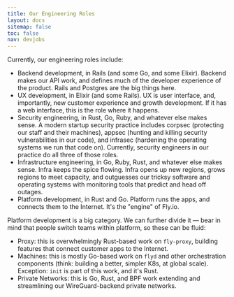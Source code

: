 ```yaml
---
title: Our Engineering Roles
layout: docs
sitemap: false
toc: false
nav: devjobs
---
```


Currently, our engineering roles include:

- Backend development, in Rails (and some Go, and some Elixir). Backend makes our API work, and defines much of the developer experience of the product. Rails and Postgres are the big things here.
- UX development, in Elixir (and some Rails). UX is user interface, and, importantly, new customer experience and growth development. If it has a web interface, this is the role where it happens.
- Security engineering, in Rust, Go, Ruby, and whatever else makes sense. A modern startup security practice includes corpsec (protecting our staff and their machines), appsec (hunting and killing security vulnerabilities in our code), and infrasec (hardening the operating systems we run that code on). Currently, security engineers in our practice do all three of those roles.
- Infrastructure engineering, in Go, Ruby, Rust, and whatever else makes sense. Infra keeps the spice flowing. Infra opens up new regions, grows regions to meet capacity, and outguesses our tricksy software and operating systems with monitoring tools that predict and head off outages.
- Platform development, in Rust and Go. Platform runs the apps, and connects them to the Internet. It&#39;s the "engine" of Fly.io.

Platform development is a big category. We can further divide it — bear in mind that people switch teams within platform, so these can be fluid:

- Proxy: this is overwhelmingly Rust-based work on `fly-proxy`, building features that connect customer apps to the Internet.
- Machines: this is mostly Go-based work on `flyd` and other orchestration components (think: building a better, simpler K8s, at global scale). Exception: `init` is part of this work, and it&#39;s Rust.
- Private Networks: this is Go, Rust, and BPF work extending and streamlining our WireGuard-backend private networks.

